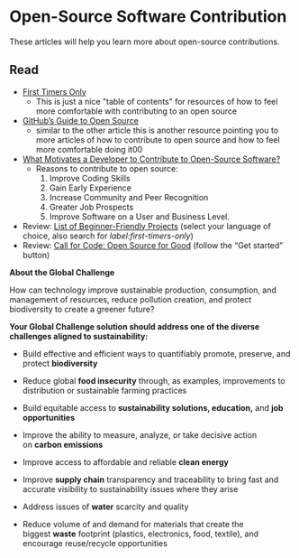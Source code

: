 # Open-Source Software Contribution

These articles will help you learn more about open-source contributions.

## Read

-   [First Timers Only](https://www.firsttimersonly.com/)
	- This is just a nice "table of contents" for resources of how to feel more comfortable with contributing to an open source
-   [GitHub’s Guide to Open Source](https://www.github.com/open-source)
	- similar to the other article this is another resource pointing you to more articles of how to contribute to open source and how to feel more comfortable doing it00
-   [What Motivates a Developer to Contribute to Open-Source Software?](https://clearcode.cc/blog/why-developers-contribute-open-source-software/)
	- Reasons to contribute to open source:
		 1. Improve Coding Skills
		 2. Gain Early Experience
		 3. Increase Community and Peer Recognition
		 4. Greater Job Prospects
		 5. Improve Software on a User and Business Level.
-   Review: [List of Beginner-Friendly Projects](https://github.com/search?q=label%3Agood-first-issue+archived%3Afalse) (select your language of choice, also search for _label:first-timers-only_)
-   Review: [Call for Code: Open Source for Good](https://callforcode.org/) (follow the “Get started” button)

**About the Global Challenge** 

How can technology improve sustainable production, consumption, and management of resources, reduce pollution creation, and protect biodiversity to create a greener future?

**Your Global Challenge solution should address one of the diverse challenges aligned to sustainability:** 

-   Build effective and efficient ways to quantifiably promote, preserve, and protect **biodiversity**
-   Reduce global **food insecurity** through, as examples, improvements to distribution or sustainable farming practices
-   Build equitable access to **sustainability solutions, education,** and **job opportunities**

-   Improve the ability to measure, analyze, or take decisive action on **carbon emissions**
-   Improve access to affordable and reliable **clean energy**
-   Improve **supply chain** transparency and traceability to bring fast and accurate visibility to sustainability issues where they arise
-   Address issues of **water** scarcity and quality
-   Reduce volume of and demand for materials that create the biggest **waste** footprint (plastics, electronics, food, textile), and encourage reuse/recycle opportunities